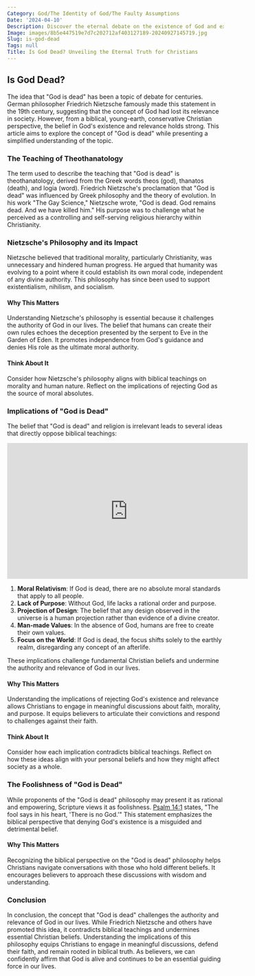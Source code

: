 ```yaml
---
Category: God/The Identity of God/The Faulty Assumptions
Date: '2024-04-10'
Description: Discover the eternal debate on the existence of God and explore various perspectives on the question, "Is God dead?" in this thought-provoking article.
Image: images/8b5e447519e7d7c202712af403127189-20240927145719.jpg
Slug: is-god-dead
Tags: null
Title: Is God Dead? Unveiling the Eternal Truth for Christians
---
```


## Is God Dead?

The idea that "God is dead" has been a topic of debate for centuries. German philosopher Friedrich Nietzsche famously made this statement in the 19th century, suggesting that the concept of God had lost its relevance in society. However, from a biblical, young-earth, conservative Christian perspective, the belief in God's existence and relevance holds strong. This article aims to explore the concept of "God is dead" while presenting a simplified understanding of the topic.

### The Teaching of Theothanatology

The term used to describe the teaching that "God is dead" is theothanatology, derived from the Greek words theos (god), thanatos (death), and logia (word). Friedrich Nietzsche's proclamation that "God is dead" was influenced by Greek philosophy and the theory of evolution. In his work "The Gay Science," Nietzsche wrote, "God is dead. God remains dead. And we have killed him." His purpose was to challenge what he perceived as a controlling and self-serving religious hierarchy within Christianity.

### Nietzsche's Philosophy and its Impact

Nietzsche believed that traditional morality, particularly Christianity, was unnecessary and hindered human progress. He argued that humanity was evolving to a point where it could establish its own moral code, independent of any divine authority. This philosophy has since been used to support existentialism, nihilism, and socialism.

#### Why This Matters

Understanding Nietzsche's philosophy is essential because it challenges the authority of God in our lives. The belief that humans can create their own rules echoes the deception presented by the serpent to Eve in the Garden of Eden. It promotes independence from God's guidance and denies His role as the ultimate moral authority.

#### Think About It

Consider how Nietzsche's philosophy aligns with biblical teachings on morality and human nature. Reflect on the implications of rejecting God as the source of moral absolutes.

### Implications of "God is Dead"

The belief that "God is dead" and religion is irrelevant leads to several ideas that directly oppose biblical teachings:


<iframe width="560" height="315" src="https://www.youtube.com/embed/S_OTz-lpDjw" frameborder="0" allow="autoplay; encrypted-media" allowfullscreen></iframe>


1. **Moral Relativism**: If God is dead, there are no absolute moral standards that apply to all people.
2. **Lack of Purpose**: Without God, life lacks a rational order and purpose.
3. **Projection of Design**: The belief that any design observed in the universe is a human projection rather than evidence of a divine creator.
4. **Man-made Values**: In the absence of God, humans are free to create their own values.
5. **Focus on the World**: If God is dead, the focus shifts solely to the earthly realm, disregarding any concept of an afterlife.

These implications challenge fundamental Christian beliefs and undermine the authority and relevance of God in our lives.

#### Why This Matters

Understanding the implications of rejecting God's existence and relevance allows Christians to engage in meaningful discussions about faith, morality, and purpose. It equips believers to articulate their convictions and respond to challenges against their faith.

#### Think About It

Consider how each implication contradicts biblical teachings. Reflect on how these ideas align with your personal beliefs and how they might affect society as a whole.

### The Foolishness of "God is Dead"

While proponents of the "God is dead" philosophy may present it as rational and empowering, Scripture views it as foolishness. [Psalm 14:1](https://www.bibleref.com/Psalm/14/Psalm-14-1.html) states, "The fool says in his heart, 'There is no God.'" This statement emphasizes the biblical perspective that denying God's existence is a misguided and detrimental belief.

#### Why This Matters

Recognizing the biblical perspective on the "God is dead" philosophy helps Christians navigate conversations with those who hold different beliefs. It encourages believers to approach these discussions with wisdom and understanding.

### Conclusion

In conclusion, the concept that "God is dead" challenges the authority and relevance of God in our lives. While Friedrich Nietzsche and others have promoted this idea, it contradicts biblical teachings and undermines essential Christian beliefs. Understanding the implications of this philosophy equips Christians to engage in meaningful discussions, defend their faith, and remain rooted in biblical truth. As believers, we can confidently affirm that God is alive and continues to be an essential guiding force in our lives.
